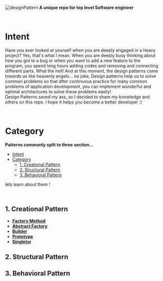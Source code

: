 ![designPattern](https://user-images.githubusercontent.com/78824988/209479936-89539017-cdb3-4b31-82ea-39b25dfd1ef3.png)
**A unique repo for top level Software engineer**

</br>

# Intent

Have you ever looked at yourself when you are deeply engaged in a heavy project?
Yes, that's what I mean. When you are deeply busy thinking about how you got to a bug or when you want to add a new feature to the program, you spend long hours adding codes and removing and connecting different parts.
What the hell!
And at this moment, the design patterns come towards us like heavenly angels...
no joke, Design patterns help us to solve common problems so that after continuous practice for many common problems of application development, you can implement wonderful and optimal architectures to solve these problems easily!
</br>
Design Patterns saved my ass, so I decided to share my knowledge and others on this repo.
I hope it helps you become a better developer :)

</br>

# Category

**Patterns commonly split to three section...**

- [Intent](#intent)
- [Category](#category)
  - [1. Creational Pattern](#1-creational-pattern)
  - [2. Structural Pattern](#2-structural-pattern)
  - [3. Behavioral Pattern](#3-behavioral-pattern)

lets learn about them !

</br>

## 1. Creational Pattern

- [**Factory Method**]()
- [**Abstract Factory**]()
- [**Builder**]()
- [**Prototype**]()
- [**Singletor**]()

## 2. Structural Pattern

## 3. Behavioral Pattern
